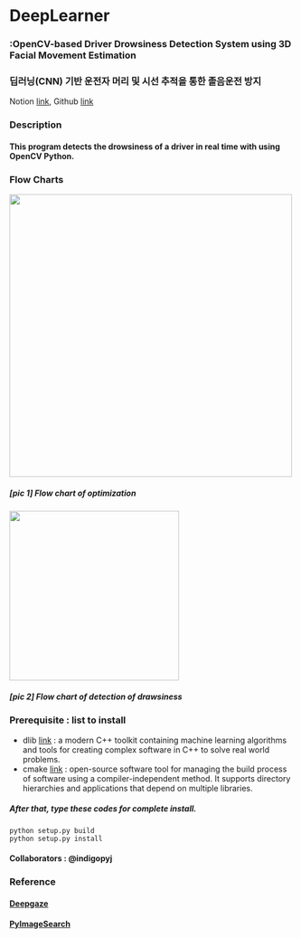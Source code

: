 # DeepLearner
### :OpenCV-based Driver Drowsiness Detection System using 3D Facial Movement Estimation
### 딥러닝(CNN) 기반 운전자 머리 및 시선 추적을 통한 졸음운전 방지
Notion [link](http://bit.ly/ewhadeeplearner), Github [link](https://github.com/indigopyj/DeepLearner)
### Description
#### This program detects the drowsiness of a driver in real time with using OpenCV Python.

### Flow Charts
<div>
  <img width= 500 src="https://user-images.githubusercontent.com/17904547/70920798-79c61880-2066-11ea-8216-44690f13286f.png">
  <h5>[pic 1] Flow chart of optimization<br></h5>
  <img width = 300 src="https://user-images.githubusercontent.com/17904547/70920824-877b9e00-2066-11ea-9a1a-268e99d7fbfb.png">
  <h5>[pic 2] Flow chart of detection of drawsiness<br></h5>
  </div>

### Prerequisite : list to install
- dlib [link](http://dlib.com)
 : a modern C++ toolkit containing machine learning algorithms and tools for creating complex software in C++ to solve real world problems.
- cmake [link](https://cmake.org/download/)
  : open-source software tool for managing the build process of software using a compiler-independent method. It supports directory hierarchies and applications that depend on multiple libraries.
##### After that, type these codes for complete install.
~~~
python setup.py build
python setup.py install
~~~
#### Collaborators : @indigopyj
### Reference
#### [Deepgaze](https://github.com/mpatacchiola/deepgaze)
#### [PyImageSearch](https://www.pyimagesearch.com/2017/05/08/drowsiness-detection-opencv/)
